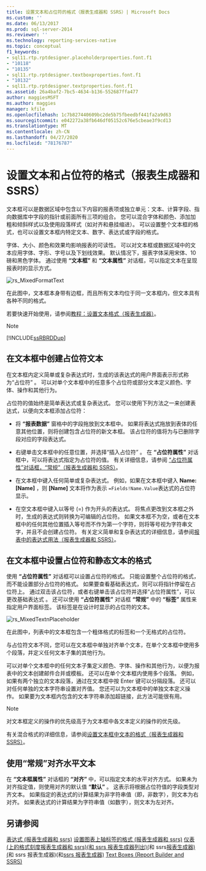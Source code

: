 ```yaml
---
title: 设置文本和占位符的格式（报表生成器和 SSRS）| Microsoft Docs
ms.custom: ''
ms.date: 06/13/2017
ms.prod: sql-server-2014
ms.reviewer: ''
ms.technology: reporting-services-native
ms.topic: conceptual
f1_keywords:
- sql11.rtp.rptdesigner.placeholderproperties.font.f1
- "10118"
- "10135"
- sql11.rtp.rptdesigner.textboxproperties.font.f1
- "10132"
- sql11.rtp.rptdesigner.textproperties.font.f1
ms.assetid: 26a4baf2-7bc5-4634-b136-552687ffa477
author: maggiesMSFT
ms.author: maggies
manager: kfile
ms.openlocfilehash: 1c7b827440609bc2de5b75fbeedbf441fa2a9d63
ms.sourcegitcommit: e042272a38fb646df05152c676e5cbeae3f9cd13
ms.translationtype: MT
ms.contentlocale: zh-CN
ms.lasthandoff: 04/27/2020
ms.locfileid: "78176787"
---
```

# <a name="formatting-text-and-placeholders-report-builder-and-ssrs"></a>设置文本和占位符的格式（报表生成器和 SSRS）
  文本框可以是数据区域中包含以下内容的报表项或独立单元：文本、计算字段、指向数据库中字段的指针或前面所有三项的组合。 您可以混合字体和颜色、添加加粗和倾斜样式以及使用段落样式（如对齐和悬挂缩进）。 可以设置整个文本框的格式，也可以设置文本框内特定文本、数字、表达式或字段的格式。

 字体、大小、颜色和效果均影响报表的可读性。 可以对文本框或数据区域中的文本应用字体、字形、字号以及下划线效果。 默认情况下，报表字体采用宋体、10 磅和黑色字体。 通过使用 **“文本框”** 和 **“文本属性”** 对话框，可以指定文本在呈现报表时的显示方式。

 ![rs_MixedFormatText](../media/rs-mixedformattext.gif "rs_MixedFormatText")

 在此图中，文本框本身带有边框，而且所有文本均位于同一文本框内，但文本具有各种不同的格式。

 若要快速开始使用，请参阅[教程：设置文本格式（报表生成器）](../tutorial-format-text-report-builder.md)。

> [!NOTE]
>  [!INCLUDE[ssRBRDDup](../../includes/ssrbrddup-md.md)]

## <a name="creating-placeholder-text-in-a-text-box"></a>在文本框中创建占位符文本
 在文本框内定义简单或复杂表达式时，生成的该表达式的用户界面表示形式称为“占位符”  。 可以对单个文本框中的任意多个占位符或部分文本定义颜色、字体、操作和其他行为。

 占位符的值始终是简单表达式或复杂表达式。 您可以使用下列方法之一来创建表达式，以便向文本框添加占位符：

-   将 **“报表数据”** 窗格中的字段拖放到文本框中。 如果将表达式拖放到表体的任意其他位置，则将创建包含占位符的新文本框。 该占位符的值将为与已删除字段对应的字段表达式。

-   右键单击文本框中的任意位置，并选择“插入占位符”  。 在 **“占位符属性”** 对话框中，可以将表达式指定为占位符的值。 有关详细信息，请参阅 [“占位符属性”对话框，“常规”（报表生成器和 SSRS）](../placeholder-properties-dialog-box-general-report-builder-and-ssrs.md)。

-   在文本框中键入任何简单或复杂表达式。 例如，如果在文本框中键入 **Name: [Name]** ，则 **[Name]** 文本将作为表示 `=Fields!Name.Value`表达式的占位符显示。

-   在空文本框中键入以等号 (=) 作为开头的表达式。 将焦点更改到文本框之外时，生成的表达式则转换为可编辑的占位符。 如果文本框不为空，或者在文本框中的任何其他位置插入等号而不作为第一个字符，则将等号视为字符串文字，并且不会创建占位符。 有关定义简单和复杂表达式的详细信息，请参阅[报表中的表达式用法（报表生成器和 SSRS）](expression-uses-in-reports-report-builder-and-ssrs.md)。

## <a name="formatting-placeholders-and-static-text-in-a-text-box"></a>在文本框中设置占位符和静态文本的格式
 使用 **“占位符属性”** 对话框可以设置占位符的格式。 只能设置整个占位符的格式，而不能设置部分占位符的格式。 如果要查看基础表达式，则可以将指针停留在占位符上。 通过双击该占位符，或者右键单击该占位符并选择“占位符属性”，可以更改基础表达式  。 还可以使用 **“占位符属性”** 对话框 **“常规”** 中的 **“标签”** 属性来指定用户界面标签。 该标签是在设计时显示的占位符的文本。

 ![rs_MixedTextnPlaceholder](../media/rs-mixedtextnplaceholder.gif "rs_MixedTextnPlaceholder")

 在此图中，列表中的文本框包含一个粗体格式的标签和一个无格式的占位符。

 与占位符文本不同，您可以在文本框中单独对齐单个文本，在单个文本框中使用多个段落，并定义任何文本子集的其他行为。

 可以对单个文本框中的任何文本子集定义颜色、字体、操作和其他行为，以便为报表中的文本创建邮件合并或模板。 还可以在单个文本框内使用多个段落。 例如，如果有两个独立的文本段落，通过在文本框中按 Enter 键可以分隔段落。 还可以对任何单独的文本字符串设置对齐值。 您还可以为文本框中的单独文本定义操作。 如果要为文本框内包含的文本字符串添加超链接，此方法可能很有用。

> [!NOTE]
>  对文本框定义的操作的优先级高于为文本框中各文本定义的操作的优先级。

 有关混合格式的详细信息，请参阅[设置文本框中文本的格式（报表生成器和 SSRS）](format-text-in-a-text-box-report-builder-and-ssrs.md)。

## <a name="aligning-horizontal-text-using-general"></a>使用“常规”对齐水平文本
 在 **“文本框属性”** 对话框的 **“对齐”** 中，可以指定文本的水平对齐方式。 如果未为对齐指定值，则使用对齐的默认值 **“默认”** 。 这表示将根据占位符值的字段类型对齐文本。 如果指定的表达式的计算结果为非字符串值（即，非数字），则文本为右对齐。 如果表达式的计算结果为字符串值（如数字），则文本为左对齐。

## <a name="see-also"></a>另请参阅
 [表达式 &#40;报表生成器和 ssrs&#41;](expressions-report-builder-and-ssrs.md) [设置图表上轴标签的格式 &#40;报表生成器和 ssrs&#41;](formatting-axis-labels-on-a-chart-report-builder-and-ssrs.md) [仪表 &#40;上的格式刻度报表生成器和 ssrs&#41;&#40;和 ssrs 报表生成器](formatting-scales-on-a-gauge-report-builder-and-ssrs.md)[列出&#41;&#40;](tables-matrices-and-lists-report-builder-and-ssrs.md)和 ssrs[报表生成器&#41;&#40;](../placeholder-properties-dialog-box-general-report-builder-and-ssrs.md)和 ssrs 报表生成器&#41;&#40;和[ssrs 报表生成器&#41;](../report-builder/exporting-to-microsoft-excel-report-builder-and-ssrs.md) [Text Boxes &#40;Report Builder and SSRS&#41;](text-boxes-report-builder-and-ssrs.md)


